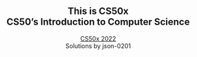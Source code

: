 <h2 align="center">This is CS50x<br>
CS50’s Introduction to Computer Science</h1>

<p align="center">
  <a href="https://cs50.harvard.edu/x/2022/" target="_blank">CS50x 2022</a>
  <br>
  Solutions by json-0201
</p>
